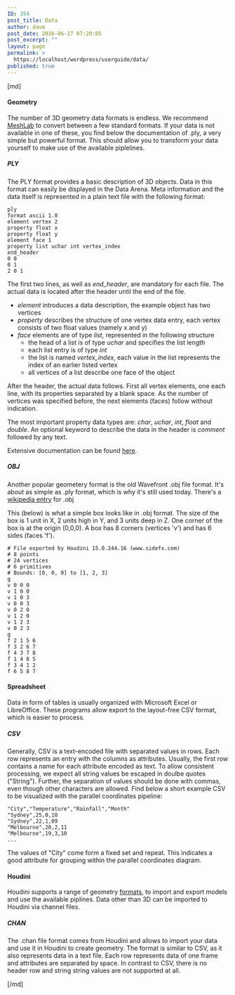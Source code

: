 ```yaml
---
ID: 354
post_title: Data
author: davm
post_date: 2016-06-27 07:20:05
post_excerpt: ""
layout: page
permalink: >
  https://localhost/wordpress/userguide/data/
published: true
---
```

[md]

####  Geometry

The number of 3D geometry data formats is endless.
We recommend [MeshLab](http://meshlab.sourceforge.net/) to convert between a few standard formats.
If your data is not available in one of these, you find below the documentation of .ply, a very simple but powerful format.
This should allow you to transform your data yourself to make use of the available piplelines.

#####  PLY

The PLY format provides a basic description of 3D objects. Data in this format can easily be displayed in the Data Arena.
Meta information and the data itself is represented in a plain text file with the following format:

	ply
	format ascii 1.0  
	element vertex 2
	property float x
	property float y
	element face 1 
	property list uchar int vertex_index
	end_header
	0 0
	0 1
	2 0 1

The first two lines, as well as *end_header*, are mandatory for each file. The actual data is located after the header until the end of the file.

* *element* introduces a data description, the example object has two vertices
* *property* describes the structure of one vertex data entry, each vertex consists of two float values (namely x and y)
* *face* elements are of type *list*, represented in the following structure
	- the head of a list is of type *uchar* and specifies the list length
	- each list entry is of type *int*
	- the list is named *vertex_index*, each value in the list represents the index of an earlier listed vertex
	- all vertices of a list describe one face of the object

After the header, the actual data follows. First all vertex elements, one each line, with its properties separated by a blank space.
As the number of vertices was specified before, the next elements (faces) follow without indication.

The most important property data types are: *char*, *uchar*, *int*, *float* and *double*.
An optional keyword to describe the data in the header is *comment* followed by any text.

Extensive documentation can be found [here](http://paulbourke.net/dataformats/ply/).

#####  OBJ

Another popular geometery format is the old Wavefront .obj file format.
It's about as simple as .ply format, which is why it's still used today.
There's a [wikipedia entry](https://en.wikipedia.org/wiki/Wavefront_.obj_file) for .obj

This (below) is what a simple box looks like in .obj format.
The size of the box is 1 unit in X, 2 units high in Y, and 3 units deep in Z.
One corner of the box is at the origin (0,0,0). A box has 8 corners (vertices 'v')
and has 6 sides (faces 'f').

	# File exported by Houdini 15.0.244.16 (www.sidefx.com)
	# 8 points
	# 24 vertices
	# 6 primitives
	# Bounds: [0, 0, 0] to [1, 2, 3]
	g
	v 0 0 0
	v 1 0 0
	v 1 0 3
	v 0 0 3
	v 0 2 0
	v 1 2 0
	v 1 2 3
	v 0 2 3
	g
	f 2 1 5 6
	f 3 2 6 7
	f 4 3 7 8
	f 1 4 8 5
	f 3 4 1 2
	f 6 5 8 7


####  Spreadsheet

Data in form of tables is usually organized with Microsoft Excel or LibreOffice.
These programs allow export to the layout-free CSV format, which is easier to process.

#####  CSV

Generally, CSV is a text-encoded file with separated values in rows.
Each row represents an entry with the columns as attributes.
Usually, the first row contains a name for each attribute encoded as text.
To allow consistent processing, we expect all string values be escaped in doulbe quotes ("String").
Further, the separation of values should be done with commas, even though other characters are allowed.
Find below a short example CSV to be visualized with the parallel coordinates pipeline:

	"City","Temperature","Rainfall","Month"
	"Sydney",25,0,10
	"Sydney",22,1,09
	"Melbourne",20,2,11
	"Melbourne",19,3,10
	...

The values of "City" come form a fixed set and repeat.
This indicates a good attribute for grouping within the parallel coordinates diagram.

####  Houdini

Houdini supports a range of geometry [formats](http://www.sidefx.com/docs/houdini15.0/io/formats/channel_formats), to import and export models and use the available piplines.
Data other than 3D can be imported to Houdini via channel files.

#####  CHAN

The .chan file format comes from Houdini and allows to import your data and use it in Houdini to create geometry.
The format is similar to CSV, as it also represents data in a text file.
Each row represents data of one frame and attributes are separated by space.
In contrast to CSV, there is no header row and string string values are not supported at all.

[/md]